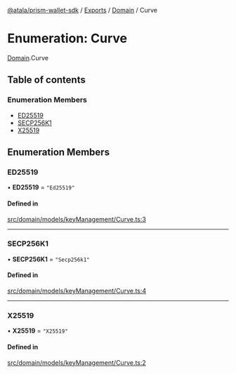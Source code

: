 [@atala/prism-wallet-sdk](../README.md) / [Exports](../modules.md) / [Domain](../modules/Domain.md) / Curve

# Enumeration: Curve

[Domain](../modules/Domain.md).Curve

## Table of contents

### Enumeration Members

- [ED25519](Domain.Curve.md#ed25519)
- [SECP256K1](Domain.Curve.md#secp256k1)
- [X25519](Domain.Curve.md#x25519)

## Enumeration Members

### ED25519

• **ED25519** = ``"Ed25519"``

#### Defined in

[src/domain/models/keyManagement/Curve.ts:3](https://github.com/hyperledger/identus-edge-agent-sdk-ts/blob/47157819fe5d19bccc5fcc542e98f32706bff6c2/src/domain/models/keyManagement/Curve.ts#L3)

___

### SECP256K1

• **SECP256K1** = ``"Secp256k1"``

#### Defined in

[src/domain/models/keyManagement/Curve.ts:4](https://github.com/hyperledger/identus-edge-agent-sdk-ts/blob/47157819fe5d19bccc5fcc542e98f32706bff6c2/src/domain/models/keyManagement/Curve.ts#L4)

___

### X25519

• **X25519** = ``"X25519"``

#### Defined in

[src/domain/models/keyManagement/Curve.ts:2](https://github.com/hyperledger/identus-edge-agent-sdk-ts/blob/47157819fe5d19bccc5fcc542e98f32706bff6c2/src/domain/models/keyManagement/Curve.ts#L2)
